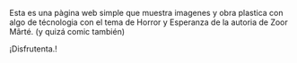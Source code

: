 Esta es una pàgina web simple que muestra imagenes y obra plastica  con algo de técnologia con el tema de Horror y Esperanza de la autoria de Zoor Mârté. 
(y quizá comic también)

¡Disfrutenta.!
